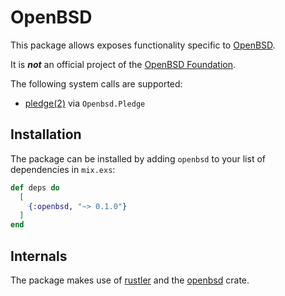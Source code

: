 # OpenBSD

This package allows exposes functionality specific to [OpenBSD](https://www.openbsd.org/).

It is ***not*** an official project of the [OpenBSD Foundation](https://www.openbsdfoundation.org/).

The following system calls are supported:
 - [pledge(2)](https://man.openbsd.org/pledge.2) via `Openbsd.Pledge`

## Installation

The package can be installed by adding `openbsd` to your list of dependencies in `mix.exs`:

```elixir
def deps do
  [
    {:openbsd, "~> 0.1.0"}
  ]
end
```

## Internals

The package makes use of [rustler](https://github.com/rusterlium/rustler) and the [openbsd](https://crates.io/crates/openbsd) crate.
